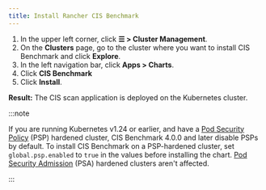```yaml
---
title: Install Rancher CIS Benchmark
---
```


<head>
  <link rel="canonical" href="https://ranchermanager.docs.rancher.com/how-to-guides/advanced-user-guides/cis-scan-guides/install-rancher-cis-benchmark"/>
</head>

1. In the upper left corner, click **☰ > Cluster Management**.
1. On the **Clusters** page, go to the cluster where you want to install CIS Benchmark and click **Explore**.
1. In the left navigation bar, click **Apps > Charts**.
1. Click **CIS Benchmark**
1. Click **Install**.

**Result:** The CIS scan application is deployed on the Kubernetes cluster.

:::note

If you are running Kubernetes v1.24 or earlier, and have a [Pod Security Policy](../../new-user-guides/authentication-permissions-and-global-configuration/create-pod-security-policies.md) (PSP) hardened cluster, CIS Benchmark 4.0.0 and later disable PSPs by default. To install CIS Benchmark on a PSP-hardened cluster, set `global.psp.enabled` to `true` in the values before installing the chart. [Pod Security Admission](../../new-user-guides/authentication-permissions-and-global-configuration/pod-security-standards.md) (PSA) hardened clusters aren't affected.

:::

